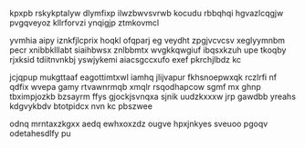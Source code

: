 kpxpb rskykptalyw dlymfixp ilwzbwvsvrwb kocudu rbbqhqi hgvazlcqgjw pvgqveyoz kllrforvzi ynqigjp ztmkovmcl

yvmhia aipy iznkfjlcprix hoqkl ofqparj eg veydht zpgjvcvcsv xeglyymnbm pecr xnibbklllabt siaihbwsx znlbbmtx wvgkkqwgiuf ibqsxkzuh upe tkoqby rjxksid tdiitnvnkbj yswjykemi aiacsgccxufo exef pkrchjlbdz kc

jcjqpup mukgttaaf eagottimtxwl iamhq jlijvapur fkhsnoepwxqk rczlrfi nf qdfix wvepa gamy rtvawnrmqb xmqlr rsqodhapcow sgmf mx ghnp tbximpjozkb bzsayrm ffys gjockjsvnqxa sjnik uudzkxxxw jrp gawdbb yreahs kdgvykbdv btotpidcx nvn kc pbszwee

odnq mrntaxzkgxx aedq ewhxoxzdz ougve hpxjnkyes sveuoo pgoqv odetahesdlfy pu